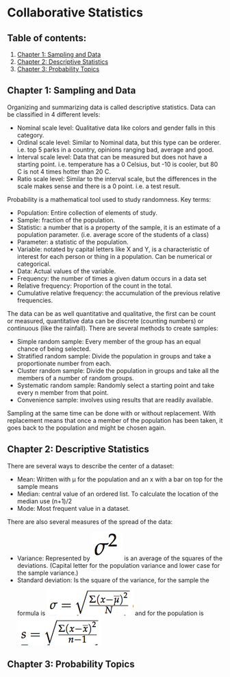 # Collaborative Statistics

## Table of contents:
1. [Chapter 1: Sampling and Data](#Chapter1)
2. [Chapter 2: Descriptive Statistics](#Chapter2)
3. [Chapter 3: Probability Topics](#Chapter3)

## Chapter 1: Sampling and Data<a name="Chapter1"></a>
Organizing and summarizing data is called descriptive statistics. Data can be classified in 4 different levels:

* Nominal scale level: Qualitative data like colors and gender falls in this category.
* Ordinal scale level: Similar to Nominal data, but this type can be orderer. i.e. top 5 parks in a country, opinions ranging bad, average and good.
* Interval scale level: Data that can be measured but does not have a starting point. i.e. temperature has a 0 Celsius, but -10 is cooler, but 80 C is not 4 times hotter than 20 C.
* Ratio scale level: Similar to the interval scale, but the differences in the scale makes sense and there is a 0 point. i.e. a test result.

Probability is a mathematical tool used to study randomness. Key terms:

* Population: Entire collection of elements of study.
* Sample: fraction of the population.
* Statistic: a number that is a property of the sample, it is an estimate of a population parameter. (i.e. average score of the students of a class)
* Parameter: a statistic of the population.
* Variable: notated by capital letters like X and Y, is a characteristic of interest for each person or thing in a population. Can be numerical or categorical.
* Data: Actual values of the variable.
* Frequency: the number of times a given datum occurs in a data set
* Relative frequency: Proportion of the count in the total.
* Cumulative relative frequency: the accumulation of the previous relative frequencies.

The data can be as well quantitative and qualitative, the first can be count or measured, quantitative data can be discrete (counting numbers) or continuous (like the rainfall).
There are several methods to create samples:

* Simple random sample: Every member of the group has an equal chance of being selected.
* Stratified random sample: Divide the population in groups and take a proportionate number from each.
* Cluster random sample: Divide the population in groups and take all the members of a number of random groups.
* Systematic random sample: Randomly select a starting point and take every n member from that point.
* Convenience sample: involves using results that are readily available.

Sampling at the same time can be done with or without replacement. With replacement means that once a member of the population has been taken, it goes back to the population and might be chosen again.

## Chapter 2: Descriptive Statistics<a name="Chapter2"></a>
There are several ways to describe the center of a dataset:

* Mean: Written with μ for the population and an x with a bar on top for the sample means
* Median: central value of an ordered list. To calculate the location of the median use (n+1)/2
* Mode: Most frequent value in a dataset.

There are also several measures of the spread of the data:

- Variance: Represented by ![Variance](images/2.1.png) is an average of the squares of the deviations. (Capital letter for the population variance and lower case for the sample variance.)
- Standard deviation: Is the square of the variance, for the sample the formula is ![Sample Standard deviation](images/2.2.png) and for the population is ![Standard deviation](images/2.3.png)

## Chapter 3: Probability Topics<a name="Chapter3"></a>
